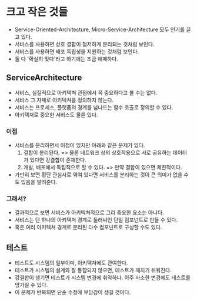 # 크고 작은 것들

- Service-Oriented-Architecture, Micro-Service-Architecture 모두 인기를 끌고 있다.
- 서비스를 사용하면 상호 결합이 철저하게 분리되는 것처럼 보인다.
- 서비스를 사용하면 배포 독립성을 지원하는 것처럼 보인다.
- 둘 다 '확실히 맞다'라고 하기에는 조금 애매하다.


## ServiceArchitecture
- 서비스, 실질적으로 아키텍쳐 관점에서 꼭 중요하다고 볼 수는 없다.
- 서비스 그 자체로 아키텍쳐를 정의하지 않는다.
- 서비스는 프로세스, 플랫폼의 경계를 넘나드는 함수 호출로 정의할 수 있다.
- 아키텍쳐로 중요한 서비스도 물론 있다.

### 이점
- 서비스를 분리하면서 이점이 있지만 아래와 같은 문제가 있다.
  1. 결합이 분리된다. => 물론 네트워크 상의 상호작용으로 서로 공유하는 데이터가 있다면 강결합이 존재한다.
  2. 개발, 배포에서 독립적으로 할 수 있다. => 만약 결합이 있으면 제한적이다.
- 가만히 보면 횡단 관심사로 엮여 있다면 서비스를 분리하는 것이 큰 의미가 없을 수도 있음을 알려준다. 

### 그래서?
- 결과적으로 보면 서비스가 아키텍쳐적으로 그리 중요한 요소는 아니다.
- 서비스는 단 하나의 아키텍쳐 경계로 둘러싸인 단일 컴포넌트로 만들 수 있다. 
- 혹은 여러 아키텍쳐 경계로 분리된 다수 컴포넌트로 구성할 수도 있다.

## 테스트
- 테스트도 시스템의 일부이며, 아키텍쳐에도 관여한다.
- 테스트가 시스템의 설계와 잘 통합되지 않으면, 테스트가 깨지기 쉬워진다.
- 강결합이 생기면 테스트가 시스템 변경에 취약하다. 아주 사소한 변경에도 테스트를 망가질 수 있다.
- 이 문제가 반복되면 단순 수정에 부담감이 생길 것이다.